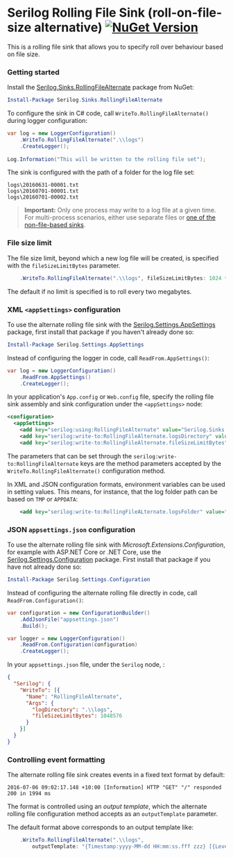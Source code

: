 # Serilog Rolling File Sink (roll-on-file-size alternative) [![NuGet Version](http://img.shields.io/nuget/v/Serilog.Sinks.RollingFileAlternate.svg?style=flat)](https://www.nuget.org/packages/Serilog.Sinks.RollingFileAlternate/)

This is a rolling file sink that allows you to specify roll over behaviour based on file size.

### Getting started

Install the [Serilog.Sinks.RollingFileAlternate](https://nuget.org/packages/serilog.sinks.rollingfilealternate) package from NuGet:

```powershell
Install-Package Serilog.Sinks.RollingFileAlternate
```

To configure the sink in C# code, call `WriteTo.RollingFileAlternate()` during logger configuration:

```csharp
var log = new LoggerConfiguration()
    .WriteTo.RollingFileAlternate(".\\logs")
    .CreateLogger();
    
Log.Information("This will be written to the rolling file set");
```

The sink is configured with the path of a folder for the log file set:

```
logs\20160631-00001.txt
logs\20160701-00001.txt
logs\20160701-00002.txt
```

> **Important:** Only one process may write to a log file at a given time. For multi-process scenarios, either use separate files or [one of the non-file-based sinks](https://github.com/serilog/serilog/wiki/Provided-Sinks).

### File size limit

The file size limit, beyond which a new log file will be created, is specified with the `fileSizeLimitBytes` parameter.

```csharp
    .WriteTo.RollingFileAlternate(".\\logs", fileSizeLimitBytes: 1024 * 1024)
```

The default if no limit is specified is to roll every two megabytes.

### XML `<appSettings>` configuration

To use the alternate rolling file sink with the [Serilog.Settings.AppSettings](https://github.com/serilog/serilog-settings-appsettings) package, first install that package if you haven't already done so:

```powershell
Install-Package Serilog.Settings.AppSettings
```

Instead of configuring the logger in code, call `ReadFrom.AppSettings()`:

```csharp
var log = new LoggerConfiguration()
    .ReadFrom.AppSettings()
    .CreateLogger();
```

In your application's `App.config` or `Web.config` file, specify the rolling file sink assembly and sink configuration under the `<appSettings>` node:

```xml
<configuration>
  <appSettings>
    <add key="serilog:using:RollingFileAlternate" value="Serilog.Sinks.RollingFileAlternate" />
    <add key="serilog:write-to:RollingFileAlternate.logsDirectory" value=".\logs" />
    <add key="serilog:write-to:RollingFileAlternate.fileSizeLimitBytes" value="1048576" />
```

The parameters that can be set through the `serilog:write-to:RollingFileAlternate` keys are the method parameters accepted by the `WriteTo.RollingFileAlternate()` configuration method.

In XML and JSON configuration formats, environment variables can be used in setting values. This means, for instance, that the log folder path can be based on `TMP` or `APPDATA`:

```xml
    <add key="serilog:write-to:RollingFileALternate.logsFolder" value="%APPDATA%\MyApp\logs" />
```

### JSON `appsettings.json` configuration

To use the alternate rolling file sink with _Microsoft.Extensions.Configuration_, for example with ASP.NET Core or .NET Core, use the [Serilog.Settings.Configuration](https://github.com/serilog/serilog-settings-configuration) package. First install that package if you have not already done so:

```powershell
Install-Package Serilog.Settings.Configuration
```

Instead of configuring the alternate rolling file directly in code, call `ReadFrom.Configuration()`:

```csharp
var configuration = new ConfigurationBuilder()
    .AddJsonFile("appsettings.json")
    .Build();

var logger = new LoggerConfiguration()
    .ReadFrom.Configuration(configuration)
    .CreateLogger();
```

In your `appsettings.json` file, under the `Serilog` node, :

```json
{
  "Serilog": {
    "WriteTo": [{
      "Name": "RollingFileAlternate",
      "Args": {
        "logDirectory": ".\\logs",
        "fileSizeLimitBytes": 1048576
      }
    }]
  }
}
```

### Controlling event formatting

The alternate rolling file sink creates events in a fixed text format by default:

```
2016-07-06 09:02:17.148 +10:00 [Information] HTTP "GET" "/" responded 200 in 1994 ms
```

The format is controlled using an _output template_, which the alternate rolling file configuration method accepts as an `outputTemplate` parameter.

The default format above corresponds to an output template like:

```csharp
    .WriteTo.RollingFileAlternate(".\\logs",
        outputTemplate: "{Timestamp:yyyy-MM-dd HH:mm:ss.fff zzz} [{Level}] {Message}{NewLine}{Exception}")
```

